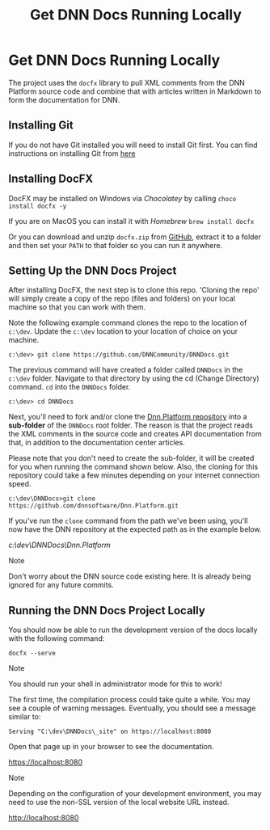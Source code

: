 ﻿---
uid: get-dnn-docs-running-locally
locale: en
title: Get DNN Docs Running Locally
dnnversion: 09.02.00
---

# Get DNN Docs Running Locally

The project uses the `docfx` library to pull XML comments from the DNN Platform source code and combine that with articles written in Markdown to form the documentation for DNN.

## Installing Git
If you do not have Git installed you will need to install Git first. You can find instructions on installing Git from [here](https://git-scm.com/book/en/v2/Getting-Started-Installing-Git)

## Installing DocFX
DocFX may be installed on Windows via _Chocolatey_ by calling `choco install docfx -y`

If you are on MacOS you can install it with _Homebrew_ `brew install docfx`

Or you can download and unzip `docfx.zip` from [GitHub](https://github.com/dotnet/docfx/releases), extract it to a folder and then set your `PATH` to that folder so you can run it anywhere.

## Setting Up the DNN Docs Project
After installing DocFX, the next step is to clone this repo.  'Cloning the repo' will simply create a copy of the repo (files and folders) on your local machine so that you can work with them.

Note the following example command clones the repo to the location of `c:\dev`. Update the `c:\dev` location to your location of choice on your machine.
```
c:\dev> git clone https://github.com/DNNCommunity/DNNDocs.git
```

The previous command will have created a folder called `DNNDocs` in the `c:\dev` folder. Navigate to that directory by using the cd (Change Directory) command. `cd` into the `DNNDocs` folder.
```
c:\dev> cd DNNDocs
```

Next, you'll need to fork and/or clone the [Dnn.Platform repository](https://github.com/dnnsoftware/Dnn.Platform) into a **sub-folder** of the `DNNDocs` root folder. The reason is that the project reads the XML comments in the source code and creates API documentation from that, in addition to the documentation center articles.

Please note that you don't need to create the sub-folder, it will be created for you when running the command shown below.  Also, the cloning for this repository could take a few minutes depending on your internet connection speed.
```
c:\dev\DNNDocs>git clone https://github.com/dnnsoftware/Dnn.Platform.git
```

If you've run the `clone` command from the path we've been using, you'll now have the DNN repository at the expected path as in the example below. 

_c:\dev\DNNDocs\Dnn.Platform_  

> [!NOTE]
> Don't worry about the DNN source code existing here. It is already being ignored for any future commits.

## Running the DNN Docs Project Locally
You should now be able to run the development version of the docs locally with the following command:

```
docfx --serve
```

> [!NOTE]
> You should run your shell in administrator mode for this to work!

The first time, the compilation process could take quite a while. You may see a couple of warning messages. Eventually, you should see a message similar to:
```
Serving "C:\dev\DNNDocs\_site" on https://localhost:8080
```

Open that page up in your browser to see the documentation.

[https://localhost:8080](https://localhost:8080)

> [!NOTE]
> Depending on the configuration of your development environment, you may need to use the non-SSL version of the local website URL instead.

[http://localhost:8080](http://localhost:8080)
